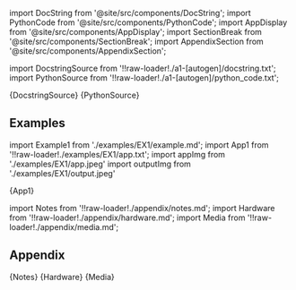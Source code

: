 
[//]: # (Custom component imports)

import DocString from '@site/src/components/DocString';
import PythonCode from '@site/src/components/PythonCode';
import AppDisplay from '@site/src/components/AppDisplay';
import SectionBreak from '@site/src/components/SectionBreak';
import AppendixSection from '@site/src/components/AppendixSection';

[//]: # (Docstring)

import DocstringSource from '!!raw-loader!./a1-[autogen]/docstring.txt';
import PythonSource from '!!raw-loader!./a1-[autogen]/python_code.txt';

<DocString>{DocstringSource}</DocString>
<PythonCode GLink='LOADERS/LOCAL_FILE_SYSTEM/LOCAL_FILE/LOCAL_FILE.py'>{PythonSource}</PythonCode>

<SectionBreak />

    

[//]: # (Examples)

## Examples

import Example1 from './examples/EX1/example.md';
import App1 from '!!raw-loader!./examples/EX1/app.txt';
import appImg from './examples/EX1/app.jpeg'
import outputImg from './examples/EX1/output.jpeg'

<AppDisplay 
    nodeLabel='LOCAL_FILE'
    appImg={appImg}
    outputImg={outputImg}
    >
    {App1}
</AppDisplay>

<Example1 />

<SectionBreak />
  
    

[//]: # (Appendix)

import Notes from '!!raw-loader!./appendix/notes.md';
import Hardware from '!!raw-loader!./appendix/hardware.md';
import Media from '!!raw-loader!./appendix/media.md';

## Appendix

<AppendixSection index={0} folderPath='nodes/LOADERS/LOCAL_FILE_SYSTEM/LOCAL_FILE/appendix/'>{Notes}</AppendixSection>
<AppendixSection index={1} folderPath='nodes/LOADERS/LOCAL_FILE_SYSTEM/LOCAL_FILE/appendix/'>{Hardware}</AppendixSection>
<AppendixSection index={2} folderPath='nodes/LOADERS/LOCAL_FILE_SYSTEM/LOCAL_FILE/appendix/'>{Media}</AppendixSection>


